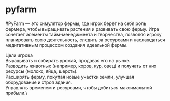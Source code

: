 # pyfarm
#PyFarm — это симулятор фермы, где игрок берет на себя роль фермера, чтобы выращивать растения и развивать свою ферму. Игра сочетает элементы тайм-менеджмента и творчества, позволяя игроку планировать свою деятельность, следить за ресурсами и наслаждаться медитативным процессом создания идеальной фермы.

Цели игрока\
  Выращивать и собирать урожай, продавая его на рынке.\
  Разводить животных (например, коров, кур, овец) и получать от них ресурсы (молоко, яйца, шерсть).\
  Расширять ферму, покупая новые участки земли, улучшая оборудование и строя здания.\
  Управлять временем и ресурсами, чтобы добиться максимальной прибыли.\
